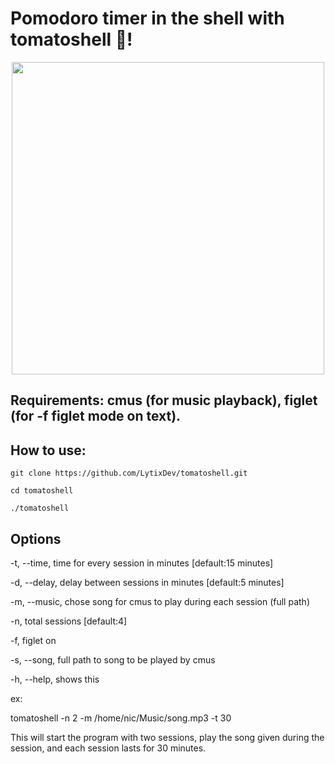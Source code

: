 # Pomodoro timer in the shell with tomatoshell 🍅!

<div align="center">
  <img src="https://github.com/LytixDev/tomatoshell/blob/main/sed11qlol.png" width="500">
</div>

## Requirements: cmus (for music playback), figlet (for -f figlet mode on text).

## How to use:
```
git clone https://github.com/LytixDev/tomatoshell.git
```
```
cd tomatoshell
```
```
./tomatoshell
```

## Options
 -t, --time,    time for every session in minutes [default:15 minutes]
 
 -d, --delay,   delay between sessions in minutes [default:5 minutes]
 
 -m, --music,   chose song for cmus to play during each session (full path)
 
 -n,            total sessions [default:4]
 
 -f,            figlet on
 
 -s, --song,    full path to song to be played by cmus
 
 -h, --help,    shows this

ex:

tomatoshell -n 2 -m /home/nic/Music/song.mp3 -t 30

This will start the program with two sessions, play the song given during the session, and each session lasts for 30 minutes.


